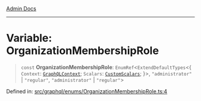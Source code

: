 [Admin Docs](/)

***

# Variable: OrganizationMembershipRole

> `const` **OrganizationMembershipRole**: `EnumRef`\<`ExtendDefaultTypes`\<\{ `Context`: [`GraphQLContext`](../../../context/type-aliases/GraphQLContext.md); `Scalars`: [`CustomScalars`](../../../scalars/type-aliases/CustomScalars.md); \}\>, `"administrator"` \| `"regular"`, `"administrator"` \| `"regular"`\>

Defined in: [src/graphql/enums/OrganizationMembershipRole.ts:4](https://github.com/PalisadoesFoundation/talawa-api/blob/ba7157ff8b26bc2c54d7ad9ad4d0db0ff21eda4d/src/graphql/enums/OrganizationMembershipRole.ts#L4)

